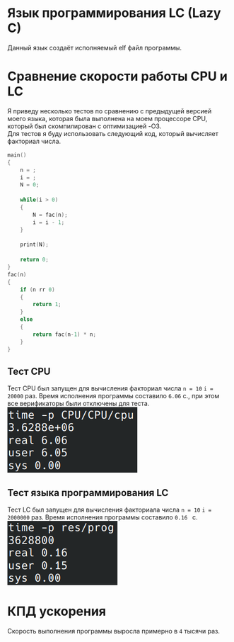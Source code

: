 # Язык программирования LC (Lazy C)
Данный язык создаёт исполняемый elf файл программы.
# Сравнение скорости работы CPU и LC
Я приведу несколько тестов по сравнению с предыдущей версией моего языка, которая была выполнена на моем процессоре CPU, который был скомпилирован с оптимизацией -O3.  
Для тестов я буду использовать следующий код, который вычисляет факториал числа.  
```c
main()
{
    n = ;
    i = ;
    N = 0;
    
    while(i > 0)
    {
        N = fac(n);
        i = i - 1;
    }
    
    print(N);
    
    return 0;
}
fac(n)
{    
    if (n rr 0)
    {
        return 1;
    }
    else
    {
        return fac(n-1) * n;
    }
}
``` 
## Тест CPU
Тест CPU был запущен для вычисления факториал числа `n = 10` `i = 20000` раз. Время исполнения программы составило `6.06` с., при этом все верификаторы были отключены для теста.  
![](https://github.com/vihlancevk/MyProgrammingLanguage/blob/main/res/time.png)
## Тест языка программирования LC
Тест LC был запущен для вычисления факториала числа `n = 10` `i = 2000000` раз. Время исполнения программы составило `0.16 ` с.  
![](https://github.com/vihlancevk/MyProgrammingLanguage.2/blob/main/res/time.png)
# КПД ускорения
Скорость выполнения программы выросла примерно в `4` тысячи раз.
